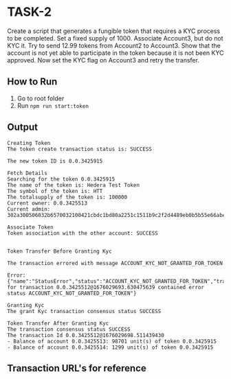 # TASK-2

Create a script that generates a fungible token that requires a KYC
process to be completed.
Set a fixed supply of 1000. Associate Account3, but do not KYC it.
Try to send 12.99 tokens from Account2 to Account3.
Show that the account is not yet able to participate in the token
because it is not been KYC approved.
Now set the KYC flag on Account3 and retry the transfer.

## How to Run

1. Go to root folder
2. Run `npm run start:token`

## Output

```
Creating Token
The token create transaction status is: SUCCESS 

The new token ID is 0.0.3425915

Fetch Details
Searching for the token 0.0.3425915
The name of the token is: Hedera Test Token 
The symbol of the token is: HTT
The totalsupply of the token is: 100000
Current owner: 0.0.3425513
Current admin: 302a300506032b6570032100421cbdc1bd80a2251c1511b9c2f2d4489eb0b5b55e66abeb27a0131497a2022a

Associate Token
Token association with the other account: SUCCESS 


Token Transfer Before Granting Kyc

The transaction errored with message ACCOUNT_KYC_NOT_GRANTED_FOR_TOKEN

Error:{"name":"StatusError","status":"ACCOUNT_KYC_NOT_GRANTED_FOR_TOKEN","transactionId":"0.0.3425512@1676029693.630475639","message":"receipt for transaction 0.0.3425512@1676029693.630475639 contained error status ACCOUNT_KYC_NOT_GRANTED_FOR_TOKEN"}

Granting Kyc
The grant Kyc transaction consensus status SUCCESS

Token Transfer After Granting Kyc
The transaction consensus status SUCCESS
The transaction Id 0.0.3425512@1676029698.511439430
- Balance of account 0.0.3425513: 98701 unit(s) of token 0.0.3425915
- Balance of account 0.0.3425514: 1299 unit(s) of token 0.0.3425915
```

## Transaction URL's for reference

